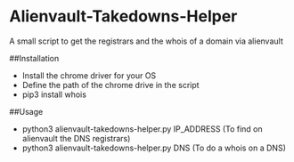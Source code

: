 # Alienvault-Takedowns-Helper
A small script to get the registrars and the whois of a domain via alienvault


##Installation

- Install the chrome driver for your OS
- Define the path of the chrome drive in the script
- pip3 install whois

##Usage

- python3 alienvault-takedowns-helper.py IP_ADDRESS (To find on alienvault the DNS registrars)
- python3 alienvault-takedowns-helper.py DNS (To do a whois on a DNS)
